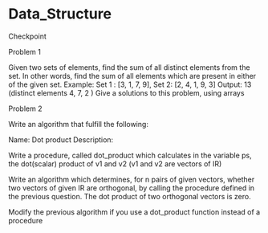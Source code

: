 # Data_Structure
Checkpoint

Problem 1


Given two sets of elements, find the sum of all distinct elements from the set.
In other words, find the sum of all elements which are present in either of the given set.
Example:
Set 1 :
[3, 1, 7, 9],
Set 2:
[2, 4, 1, 9, 3]
Output: 13 (distinct elements 4, 7, 2 )
Give a solutions to this problem, using arrays


Problem 2

Write an algorithm that fulfill the following:

Name:
Dot product
Description:

Write a procedure, called dot_product which calculates in the variable ps,
the dot(scalar) product of v1 and v2 (v1 and v2 are vectors of IR)

Write an algorithm which determines, for n pairs of given vectors, whether two vectors of given IR are orthogonal,
by calling the procedure defined in the previous question.
The dot product of two orthogonal vectors is zero.

Modify the previous algorithm if you use a dot_product function instead of a procedure
